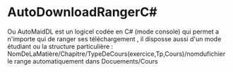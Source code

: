 # AutoDownloadRangerC#

Ou AutoMaidDL est un logicel codée en C# (mode console) qui permet a n'importe qui de ranger ses téléchargement , il disposse aussi d'un mode étudiant ou la structure particulière : NomDeLaMatière/Chapitre/TypeDeCours(exercice,Tp,Cours)/nomdufichier le range automatiquement dans Docuements/Cours
